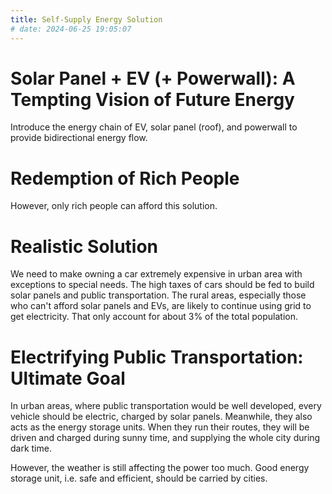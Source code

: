 ```yaml
---
title: Self-Supply Energy Solution
# date: 2024-06-25 19:05:07
---
```


# Solar Panel + EV (+ Powerwall): A Tempting Vision of Future Energy
Introduce the energy chain of EV, solar panel (roof), and powerwall to provide bidirectional energy flow. 

# Redemption of Rich People
However, only rich people can afford this solution. 

# Realistic Solution
We need to make owning a car extremely expensive in urban area with exceptions to special needs. 
The high taxes of cars should be fed to build solar panels and public transportation. 
The rural areas, especially those who can't afford solar panels and EVs, are likely to continue using grid to get electricity. 
That only account for about 3% of the total population. 

# Electrifying Public Transportation: Ultimate Goal
In urban areas, where public transportation would be well developed, every vehicle should be electric, charged by solar panels. Meanwhile, they also acts as the energy storage units. When they run their routes, they will be driven and charged during sunny time, and supplying the whole city during dark time. 

However, the weather is still affecting the power too much. Good energy storage unit, i.e. safe and efficient, should be carried by cities. 
